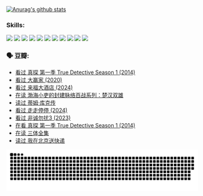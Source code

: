 
[![Anurag's github stats](https://github-readme-stats.vercel.app/api?username=w940853815)](https://github.com/anuraghazra/github-readme-stats)

### Skills:

<code><img height="32" src="https://cdn.jsdelivr.net/npm/simple-icons@v5/icons/python.svg"></code>
<code><img height="32" src="https://cdn.jsdelivr.net/npm/simple-icons@v5/icons/javascript.svg"></code>
<code><img height="32" src="https://cdn.jsdelivr.net/npm/simple-icons@v5/icons/django.svg"></code>
<code><img height="32" src="https://cdn.jsdelivr.net/npm/simple-icons@v5/icons/flask.svg"></code>
<code><img height="32" src="https://cdn.jsdelivr.net/npm/simple-icons@v5/icons/vuetify.svg"></code>
<code><img height="32" src="https://cdn.jsdelivr.net/npm/simple-icons@v5/icons/git.svg"></code>
<code><img height="32" src="https://cdn.jsdelivr.net/npm/simple-icons@v5/icons/docker.svg"></code>
<code><img height="32" src="https://cdn.jsdelivr.net/npm/simple-icons@v5/icons/postgresql.svg"></code>
<code><img height="32" src="https://cdn.jsdelivr.net/npm/simple-icons@v5/icons/elasticsearch.svg"></code>
<code><img height="32" src="https://cdn.jsdelivr.net/npm/simple-icons@v5/icons/macos.svg"></code>
<code><img height="32" src="https://cdn.jsdelivr.net/npm/simple-icons@v5/icons/linux.svg"></code>

### 🗣 豆瓣:

<!-- DOUBAN-ACTIVITIES:START -->
- [看过 真探 第一季 True Detective Season 1‎ (2014)](https://www.douban.com/people/136069238/status/4733073705/?_i=27166087)
- [看过 大赢家‎ (2020)](https://www.douban.com/people/136069238/status/4725658845/?_i=27166087)
- [看过 来福大酒店‎ (2024)](https://www.douban.com/people/136069238/status/4719785416/?_i=27166087)
- [在读 渤海小吏的封建脉络百战系列：楚汉双雄](https://www.douban.com/people/136069238/status/4700950146/?_i=27166087)
- [读过 蒂姆·库克传](https://www.douban.com/people/136069238/status/4700949869/?_i=27166087)
- [看过 走走停停‎ (2024)](https://www.douban.com/people/136069238/status/4684430230/?_i=27166087)
- [看过 非诚勿扰3‎ (2023)](https://www.douban.com/people/136069238/status/4676324100/?_i=27166087)
- [在看 真探 第一季 True Detective Season 1‎ (2014)](https://www.douban.com/people/136069238/status/4673382852/?_i=27166087)
- [在读 三体全集](https://www.douban.com/people/136069238/status/4672842521/?_i=27166087)
- [读过 我在北京送快递](https://www.douban.com/people/136069238/status/4672842036/?_i=27166087)
<!-- DOUBAN-ACTIVITIES:END -->


![Snake animation](https://raw.githubusercontent.com/w940853815/w940853815/output/github-contribution-grid-snake.svg)

<!--
**w940853815/w940853815** is a ✨ _special_ ✨ repository because its `README.md` (this file) appears on your GitHub profile.

Here are some ideas to get you started:

- 🔭 I’m currently working on ...
- 🌱 I’m currently learning ...
- 👯 I’m looking to collaborate on ...
- 🤔 I’m looking for help with ...
- 💬 Ask me about ...
- 📫 How to reach me: ...
- 😄 Pronouns: ...
- ⚡ Fun fact: ...
-->
